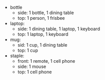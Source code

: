 - bottle  
  - side: 1 bottle, 1 dining table
  - top: 1 person, 1 frisbee
- laptop:
  - side: 1 dining table, 1 laptop, 1 keyboard
  - top: 1 laptop, 1 keyboard
- mug:
  - sid: 1 cup, 1 dining table
  - top: 1 cup
- staple:
  - front: 1 remote, 1 cell phone
  - side: 1 mouse
  - top: 1 cell phone
